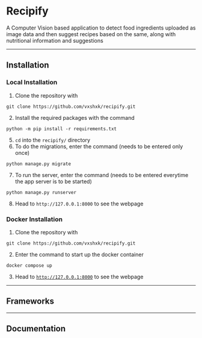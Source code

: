 # Recipify

A Computer Vision based application to detect food ingredients uploaded as image data and then suggest recipes based on the same, along with nutritional information and suggestions

----------------------------------------------------------------------------

## Installation

### Local Installation

1. Clone the repository with 
```
git clone https://github.com/vxshxk/recipify.git
```
2. Install the required packages with the command
```
python -m pip install -r requirements.txt
```
5. `cd` into the `recipify/` directory
6. To do the migrations, enter the command (needs to be entered only once)
```
python manage.py migrate
```
7. To run the server, enter the command (needs to be entered everytime the app server is to be started)
```
python manage.py runserver
```
8. Head to `http://127.0.0.1:8000` to see the webpage

### Docker Installation

1. Clone the repository with 
```
git clone https://github.com/vxshxk/recipify.git
```
2. Enter the command to start up the docker container
```
docker compose up
```
3. Head to [`http://127.0.0.1:8000`](http://127.0.0.1:8000) to see the webpage

----------------------------------------------------------------------------

## Frameworks

----------------------------------------------------------------------------

## Documentation 


